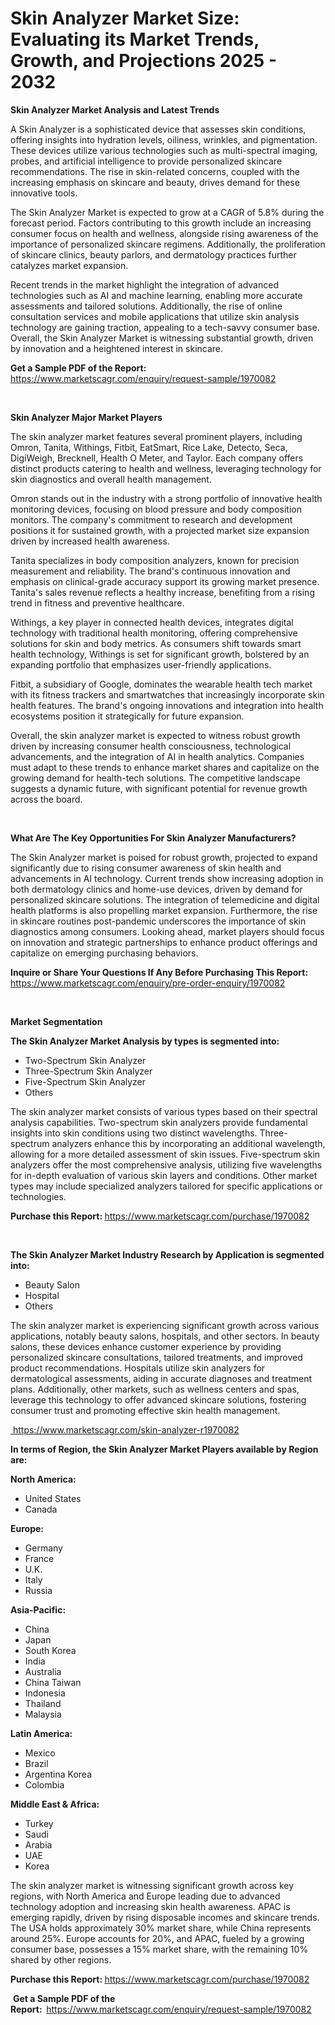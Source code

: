 <p><h1>Skin Analyzer Market Size: Evaluating its Market Trends, Growth, and Projections 2025 - 2032</h1></p><p><strong>Skin Analyzer Market Analysis and Latest Trends</strong></p>
<p><p>A Skin Analyzer is a sophisticated device that assesses skin conditions, offering insights into hydration levels, oiliness, wrinkles, and pigmentation. These devices utilize various technologies such as multi-spectral imaging, probes, and artificial intelligence to provide personalized skincare recommendations. The rise in skin-related concerns, coupled with the increasing emphasis on skincare and beauty, drives demand for these innovative tools.</p><p>The Skin Analyzer Market is expected to grow at a CAGR of 5.8% during the forecast period. Factors contributing to this growth include an increasing consumer focus on health and wellness, alongside rising awareness of the importance of personalized skincare regimens. Additionally, the proliferation of skincare clinics, beauty parlors, and dermatology practices further catalyzes market expansion.</p><p>Recent trends in the market highlight the integration of advanced technologies such as AI and machine learning, enabling more accurate assessments and tailored solutions. Additionally, the rise of online consultation services and mobile applications that utilize skin analysis technology are gaining traction, appealing to a tech-savvy consumer base. Overall, the Skin Analyzer Market is witnessing substantial growth, driven by innovation and a heightened interest in skincare.</p></p>
<p><strong>Get a Sample PDF of the Report:&nbsp;</strong> <a href="https://www.marketscagr.com/enquiry/request-sample/1970082?utm_campaign=2031&utm_medium=2&utm_source=Github&utm_content=ia&utm_term=13042025&utm_id=skin-analyzer">https://www.marketscagr.com/enquiry/request-sample/1970082</a></p>
<p>&nbsp;</p>
<p><strong>Skin Analyzer Major Market Players</strong></p>
<p><p>The skin analyzer market features several prominent players, including Omron, Tanita, Withings, Fitbit, EatSmart, Rice Lake, Detecto, Seca, DigiWeigh, Brecknell, Health O Meter, and Taylor. Each company offers distinct products catering to health and wellness, leveraging technology for skin diagnostics and overall health management.</p><p>Omron stands out in the industry with a strong portfolio of innovative health monitoring devices, focusing on blood pressure and body composition monitors. The company's commitment to research and development positions it for sustained growth, with a projected market size expansion driven by increased health awareness.</p><p>Tanita specializes in body composition analyzers, known for precision measurement and reliability. The brand's continuous innovation and emphasis on clinical-grade accuracy support its growing market presence. Tanita's sales revenue reflects a healthy increase, benefiting from a rising trend in fitness and preventive healthcare.</p><p>Withings, a key player in connected health devices, integrates digital technology with traditional health monitoring, offering comprehensive solutions for skin and body metrics. As consumers shift towards smart health technology, Withings is set for significant growth, bolstered by an expanding portfolio that emphasizes user-friendly applications.</p><p>Fitbit, a subsidiary of Google, dominates the wearable health tech market with its fitness trackers and smartwatches that increasingly incorporate skin health features. The brand's ongoing innovations and integration into health ecosystems position it strategically for future expansion.</p><p>Overall, the skin analyzer market is expected to witness robust growth driven by increasing consumer health consciousness, technological advancements, and the integration of AI in health analytics. Companies must adapt to these trends to enhance market shares and capitalize on the growing demand for health-tech solutions. The competitive landscape suggests a dynamic future, with significant potential for revenue growth across the board.</p></p>
<p>&nbsp;</p>
<p><strong>What Are The Key Opportunities For Skin Analyzer Manufacturers?</strong></p>
<p><p>The Skin Analyzer market is poised for robust growth, projected to expand significantly due to rising consumer awareness of skin health and advancements in AI technology. Current trends show increasing adoption in both dermatology clinics and home-use devices, driven by demand for personalized skincare solutions. The integration of telemedicine and digital health platforms is also propelling market expansion. Furthermore, the rise in skincare routines post-pandemic underscores the importance of skin diagnostics among consumers. Looking ahead, market players should focus on innovation and strategic partnerships to enhance product offerings and capitalize on emerging purchasing behaviors.</p></p>
<p><strong>Inquire or Share Your Questions If Any Before Purchasing This Report:</strong> <a href="https://www.marketscagr.com/enquiry/pre-order-enquiry/1970082?utm_campaign=2031&utm_medium=2&utm_source=Github&utm_content=ia&utm_term=13042025&utm_id=skin-analyzer">https://www.marketscagr.com/enquiry/pre-order-enquiry/1970082</a></p>
<p>&nbsp;</p>
<p><strong>Market Segmentation</strong></p>
<p><strong>The Skin Analyzer Market Analysis by types is segmented into:</strong></p>
<p><ul><li>Two-Spectrum Skin Analyzer</li><li>Three-Spectrum Skin Analyzer</li><li>Five-Spectrum Skin Analyzer</li><li>Others</li></ul></p>
<p><p>The skin analyzer market consists of various types based on their spectral analysis capabilities. Two-spectrum skin analyzers provide fundamental insights into skin conditions using two distinct wavelengths. Three-spectrum analyzers enhance this by incorporating an additional wavelength, allowing for a more detailed assessment of skin issues. Five-spectrum skin analyzers offer the most comprehensive analysis, utilizing five wavelengths for in-depth evaluation of various skin layers and conditions. Other market types may include specialized analyzers tailored for specific applications or technologies.</p></p>
<p><strong>Purchase this Report:&nbsp;</strong><a href="https://www.marketscagr.com/purchase/1970082?utm_campaign=2031&utm_medium=2&utm_source=Github&utm_content=ia&utm_term=13042025&utm_id=skin-analyzer">https://www.marketscagr.com/purchase/1970082</a></p>
<p>&nbsp;</p>
<p><strong>The Skin Analyzer Market Industry Research by Application is segmented into:</strong></p>
<p><ul><li>Beauty Salon</li><li>Hospital</li><li>Others</li></ul></p>
<p><p>The skin analyzer market is experiencing significant growth across various applications, notably beauty salons, hospitals, and other sectors. In beauty salons, these devices enhance customer experience by providing personalized skincare consultations, tailored treatments, and improved product recommendations. Hospitals utilize skin analyzers for dermatological assessments, aiding in accurate diagnoses and treatment plans. Additionally, other markets, such as wellness centers and spas, leverage this technology to offer advanced skincare solutions, fostering consumer trust and promoting effective skin health management.</p></p>
<p><a href="https://www.marketscagr.com/skin-analyzer-r1970082?utm_campaign=2031&utm_medium=2&utm_source=Github&utm_content=ia&utm_term=13042025&utm_id=skin-analyzer">&nbsp;https://www.marketscagr.com/skin-analyzer-r1970082</a></p>
<p><strong>In terms of Region, the Skin Analyzer Market Players available by Region are:</strong></p>
<p>
    <p> <strong> North America: </strong>
        <ul>
            <li>United States</li>
            <li>Canada</li>
        </ul>
        </p> 
    <p> <strong> Europe: </strong>
        <ul>
            <li>Germany</li>
            <li>France</li>
            <li>U.K.</li>
            <li>Italy</li>
            <li>Russia</li>
        </ul>
        </p> 
    <p> <strong> Asia-Pacific: </strong>
        <ul>
            <li>China</li>
            <li>Japan</li>
            <li>South Korea</li>
            <li>India</li>
            <li>Australia</li>
            <li>China Taiwan</li>
            <li>Indonesia</li>
            <li>Thailand</li>
            <li>Malaysia</li>
        </ul>
        </p> 
    <p> <strong> Latin America: </strong>
        <ul>
            <li>Mexico</li>
            <li>Brazil</li>
            <li>Argentina Korea</li>
            <li>Colombia</li>
        </ul>
        </p> 
    <p> <strong> Middle East & Africa: </strong>
        <ul>
            <li>Turkey</li>
            <li>Saudi</li>
            <li>Arabia</li>
            <li>UAE</li>
            <li>Korea</li>
        </ul>
    </p>
    </p>
<p><p>The skin analyzer market is witnessing significant growth across key regions, with North America and Europe leading due to advanced technology adoption and increasing skin health awareness. APAC is emerging rapidly, driven by rising disposable incomes and skincare trends. The USA holds approximately 30% market share, while China represents around 25%. Europe accounts for 20%, and APAC, fueled by a growing consumer base, possesses a 15% market share, with the remaining 10% shared by other regions.</p></p>
<p><strong>Purchase this Report: </strong><a href="https://www.marketscagr.com/purchase/1970082?utm_campaign=2031&utm_medium=2&utm_source=Github&utm_content=ia&utm_term=13042025&utm_id=skin-analyzer">https://www.marketscagr.com/purchase/1970082</a></p>
<p>&nbsp;<strong>Get a Sample PDF of the Report:&nbsp;&nbsp;</strong><a href="https://www.marketscagr.com/enquiry/request-sample/1970082?utm_campaign=2031&utm_medium=2&utm_source=Github&utm_content=ia&utm_term=13042025&utm_id=skin-analyzer">https://www.marketscagr.com/enquiry/request-sample/1970082</a></p>
<p><strong></strong></p>
<p><p></p><p></p><p></p></p>